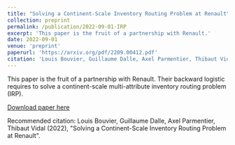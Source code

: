 ```yaml
---
title: "Solving a Continent-Scale Inventory Routing Problem at Renault"
collection: preprint
permalink: /publication/2022-09-01-IRP
excerpt: 'This paper is the fruit of a partnership with Renault.'
date: 2022-09-01
venue: 'preprint'
paperurl: 'https://arxiv.org/pdf/2209.00412.pdf'
citation: 'Louis Bouvier, Guillaume Dalle, Axel Parmentier, Thibaut Vidal, "Solving a Continent-Scale Inventory Routing Problem at Renault"'
---
```


This paper is the fruit of a partnership with Renault. Their backward logistic requires to solve a continent-scale multi-attribute inventory routing problem (IRP).

[Download paper here](https://arxiv.org/abs/2209.00412)

Recommended citation: Louis Bouvier, Guillaume Dalle, Axel Parmentier, Thibaut Vidal (2022), "Solving a Continent-Scale Inventory Routing Problem at Renault".